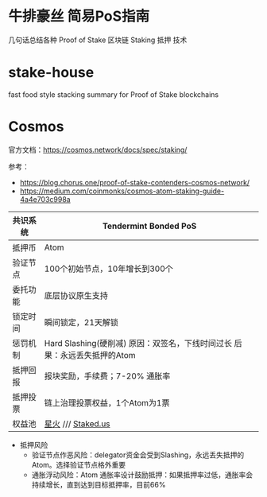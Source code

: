 # 牛排豪丝 简易PoS指南
几句话总结各种 Proof of Stake 区块链 Staking 抵押 技术

# stake-house
fast food style stacking summary for Proof of Stake blockchains

# Cosmos
官方文档：https://cosmos.network/docs/spec/staking/  

参考：
* https://blog.chorus.one/proof-of-stake-contenders-cosmos-network/
* https://medium.com/coinmonks/cosmos-atom-staking-guide-4a4e703c998a

|共识系统|Tendermint Bonded PoS|
|---|---|
|抵押币|Atom|
|验证节点|100个初始节点，10年增长到300个|
|委托功能|底层协议原生支持|
|锁定时间|瞬间锁定，21天解锁|
|惩罚机制|Hard Slashing(硬削减) 原因：双签名，下线时间过长 后果：永远丢失抵押的Atom|
|抵押回报|报块奖励，手续费；7-20% 通胀率|
|抵押投票|链上治理投票权益，1个Atom为1票|
|权益池|[星火](https://cosmos.sparkpool.com/) /// [Staked.us](https://staked.us/stake/opportunities/)|

* 抵押风险
  * 验证节点作恶风险：delegator资金会受到Slashing，永远丢失抵押的Atom。选择验证节点格外重要
  * 通胀浮动风险：Atom 通胀率设计鼓励抵押：如果抵押率过低，通胀率会持续增长，直到达到目标抵押率，目前66%
